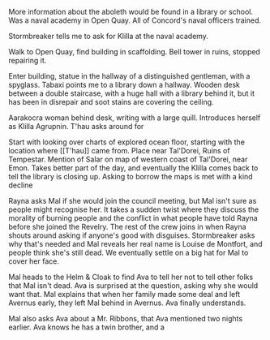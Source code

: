 More information about the aboleth would be found in a library or school. Was a naval academy in Open Quay. All of Concord's naval officers trained.

Stormbreaker tells me to ask for Klilla at the naval academy.

Walk to Open Quay, find building in scaffolding. Bell tower in ruins, stopped repairing it.

Enter building, statue in the hallway of a distinguished gentleman, with a spyglass. Tabaxi points me to a library down a hallway. Wooden desk between a double staircase, with a huge hall with a library behind it, but it has been in disrepair and soot stains are covering the ceiling.

Aarakocra woman behind desk, writing with a large quill. Introduces herself as Klilla Agrupnin. T'hau asks around for 

Start with looking over charts of explored ocean floor, starting with the location where [[T'hau]] came from. Place near Tal'Dorei, Ruins of Tempestar. Mention of Salar on map of western coast of Tal'Dorei, near Emon. Takes better part of the day, and eventually the Klilla comes back to tell the library is closing up. Asking to borrow the maps is met with a kind decline

Rayna asks Mal if she would join the council meeting, but Mal isn't sure as people might recognise her. It takes a sudden twist where they discuss the morality of burning people and the conflict  in what people have told Rayna before she joined the Revelry. The rest of the crew joins in when Rayna shouts around asking if anyone's good with disguises. Stormbreaker asks why that's needed and Mal reveals her real name is Louise de Montfort, and people think she's still dead. We eventually settle on a big hat for Mal to cover her face.

Mal heads to the Helm & Cloak to find Ava to tell her not to tell other folks that Mal isn't dead. Ava is surprised at the question, asking why she would want that. Mal explains that when her family made some deal and left Avernus early, they left Mal behind in Avernus. Ava finally understands.

Mal also asks Ava about a Mr. Ribbons, that Ava mentioned two nights earlier. Ava knows he has a twin brother, and a